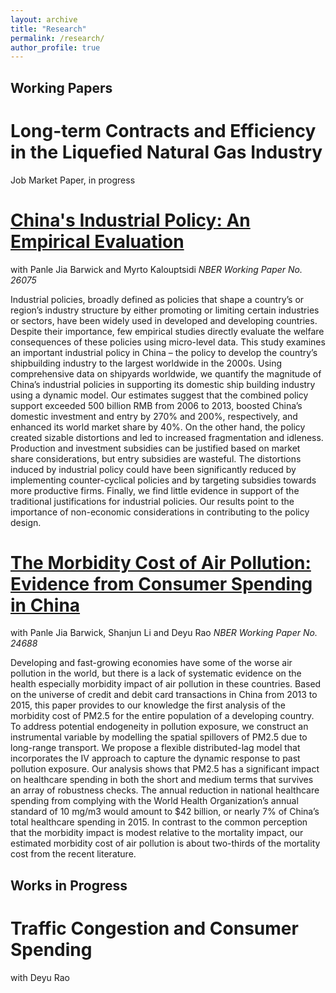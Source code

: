 ```yaml
---
layout: archive
title: "Research"
permalink: /research/
author_profile: true
---
```




## Working Papers

# Long-term Contracts and Efficiency in the Liquefied Natural Gas Industry
Job Market Paper, in progress 

# [China's Industrial Policy: An Empirical Evaluation](https://www.nber.org/papers/w26075 "China's Industrial Policy: An Empirical Evaluation") 
with Panle Jia Barwick and Myrto Kalouptsidi
*NBER Working Paper No. 26075*


Industrial policies, broadly defined as policies that shape a country’s or region’s industry structure by either promoting or limiting certain industries or sectors, have been widely used in developed and developing countries. Despite their importance, few empirical studies directly evaluate the welfare consequences of these policies using micro-level data. This study examines an important industrial policy in China – the policy to develop the country’s shipbuilding industry to the largest worldwide in the 2000s. Using comprehensive data on shipyards worldwide, we quantify the magnitude of China’s industrial policies in supporting its domestic ship building industry using a dynamic model. Our estimates suggest that the combined policy support exceeded 500 billion RMB from 2006 to 2013, boosted China’s domestic investment and entry by 270% and 200%, respectively, and enhanced its world market share by 40%. On the other hand, the policy created sizable distortions and led to increased fragmentation and idleness. Production and investment subsidies can be justified based on market share considerations, but entry subsidies are wasteful. The distortions induced by industrial policy could have been significantly reduced by implementing counter-cyclical policies and by targeting subsidies towards more productive firms. Finally, we find little evidence in support of the traditional justifications for industrial policies. Our results point to the importance of non-economic considerations in contributing to the policy design.


# [The Morbidity Cost of Air Pollution: Evidence from Consumer Spending in China](https://www.nber.org/papers/w24688 "The Morbidity Cost of Air Pollution: Evidence from Consumer Spending in China")
with Panle Jia Barwick, Shanjun Li and Deyu Rao
*NBER Working Paper No. 24688*

Developing and fast-growing economies have some of the worse air pollution in the world, but there is a lack of systematic evidence on the health especially morbidity impact of air pollution in these countries. Based on the universe of credit and debit card transactions in China from 2013 to 2015, this paper provides to our knowledge the first analysis of the morbidity cost of PM2.5 for the entire population of a developing country. To address potential endogeneity in pollution exposure, we construct an instrumental variable by modelling the spatial spillovers of PM2.5 due to long-range transport. We propose a flexible distributed-lag model that incorporates the IV approach to capture the dynamic response to past pollution exposure. Our analysis shows that PM2.5 has a significant impact on healthcare spending in both the short and medium terms that survives an array of robustness checks. The annual reduction in national healthcare spending from complying with the World Health Organization’s annual standard of 10 mg/m3 would amount to $42 billion, or nearly 7% of China’s total healthcare spending in 2015. In contrast to the common perception that the morbidity impact is modest relative to the mortality impact, our estimated morbidity cost of air pollution is about two-thirds of the mortality cost from the recent literature.


## Works in Progress

# Traffic Congestion and Consumer Spending
with Deyu Rao
